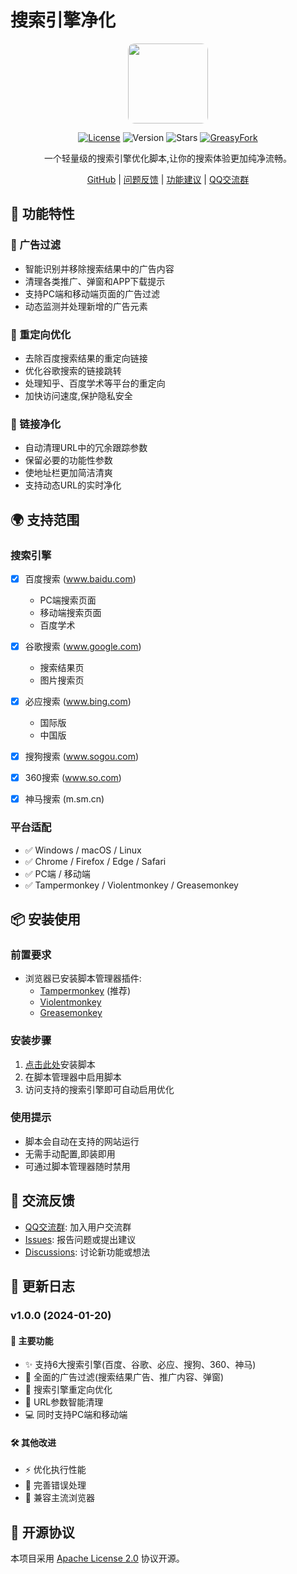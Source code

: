 # 搜索引擎净化

<div align="center">
    <img src="https://raw.gitmirror.com/QingJ01/Search_clear/refs/heads/main/icon.ico" width="128px" style="border-radius: 10px"/>
  
[![License](https://img.shields.io/badge/License-Apache%202.0-blue.svg)](https://opensource.org/licenses/Apache-2.0)
![Version](https://img.shields.io/badge/version-1.0.0-blue.svg)
![Stars](https://img.shields.io/github/stars/QingJ01/Search_clear?style=flat-squar)
[![GreasyFork](https://img.shields.io/badge/GreasyFork-安装-blue.svg)](安装链接)

一个轻量级的搜索引擎优化脚本,让你的搜索体验更加纯净流畅。

[GitHub](https://github.com/QingJ01/Search_clear) | [问题反馈](https://github.com/QingJ01/Search_clear/issues) | [功能建议](https://github.com/QingJ01/Search_clear/issues) | [QQ交流群](https://qm.qq.com/cgi-bin/qm/qr?k=7j_1SXC6SUlOKqHfqVk2YMPrWSdf5Js7&jump_from=webapi&authKey=ih1vlkxMeQc9CxE18GjR2WN0x85OQoP7jB78/3UzeJ4hvXw3+eSUNeRMjHjS24lT)

</div>

## 🌟 功能特性

### 🚫 广告过滤
- 智能识别并移除搜索结果中的广告内容
- 清理各类推广、弹窗和APP下载提示
- 支持PC端和移动端页面的广告过滤
- 动态监测并处理新增的广告元素

### 🔄 重定向优化
- 去除百度搜索结果的重定向链接
- 优化谷歌搜索的链接跳转
- 处理知乎、百度学术等平台的重定向
- 加快访问速度,保护隐私安全

### 🔗 链接净化
- 自动清理URL中的冗余跟踪参数
- 保留必要的功能性参数
- 使地址栏更加简洁清爽
- 支持动态URL的实时净化

## 🌍 支持范围

### 搜索引擎
- [x] 百度搜索 (www.baidu.com)
  - PC端搜索页面
  - 移动端搜索页面
  - 百度学术
  
- [x] 谷歌搜索 (www.google.com)
  - 搜索结果页
  - 图片搜索页
  
- [x] 必应搜索 (www.bing.com)
  - 国际版
  - 中国版
  
- [x] 搜狗搜索 (www.sogou.com)
- [x] 360搜索 (www.so.com)
- [x] 神马搜索 (m.sm.cn)

### 平台适配
- ✅ Windows / macOS / Linux
- ✅ Chrome / Firefox / Edge / Safari
- ✅ PC端 / 移动端
- ✅ Tampermonkey / Violentmonkey / Greasemonkey

## 📦 安装使用

### 前置要求
- 浏览器已安装脚本管理器插件:
  - [Tampermonkey](https://www.tampermonkey.net/) (推荐)
  - [Violentmonkey](https://violentmonkey.github.io/)
  - [Greasemonkey](https://www.greasespot.net/)

### 安装步骤
1. [点击此处](安装链接)安装脚本
2. 在脚本管理器中启用脚本
3. 访问支持的搜索引擎即可自动启用优化

### 使用提示
- 脚本会自动在支持的网站运行
- 无需手动配置,即装即用
- 可通过脚本管理器随时禁用

## 📢 交流反馈

- [QQ交流群](https://qm.qq.com/cgi-bin/qm/qr?k=7j_1SXC6SUlOKqHfqVk2YMPrWSdf5Js7&jump_from=webapi&authKey=ih1vlkxMeQc9CxE18GjR2WN0x85OQoP7jB78/3UzeJ4hvXw3+eSUNeRMjHjS24lT): 加入用户交流群
- [Issues](https://github.com/QingJ01/Search_clear/issues): 报告问题或提出建议
- [Discussions](https://github.com/QingJ01/Search_clear/discussions): 讨论新功能或想法


## 📝 更新日志

### v1.0.0 (2024-01-20)

#### 🎯 主要功能
- ✨ 支持6大搜索引擎(百度、谷歌、必应、搜狗、360、神马)
- 🚫 全面的广告过滤(搜索结果广告、推广内容、弹窗)
- 🔄 搜索引擎重定向优化
- 🔗 URL参数智能清理
- 💻 同时支持PC端和移动端

#### 🛠️ 其他改进
- ⚡️ 优化执行性能
- 🐛 完善错误处理
- 🔧 兼容主流浏览器


## 📄 开源协议

本项目采用 [Apache License 2.0](https://github.com/QingJ01/Search_clear/blob/main/LICENSE) 协议开源。
